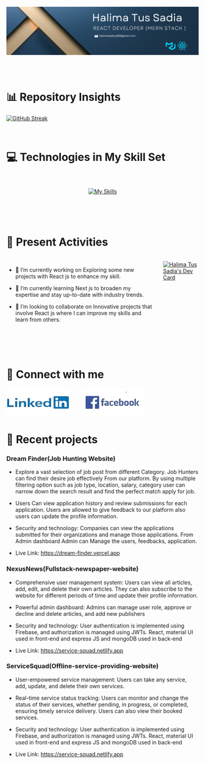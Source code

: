 ![The San Juan Mountains are beautiful!](/images/cover.png "San Juan Mountains")

<br> 
<br>

# 📊 Repository Insights

[![GitHub Streak](https://github-readme-streak-stats.herokuapp.com?user=HalimaSaadia&theme=prussian)](https://git.io/streak-stats)
<br>
<br>
<br>

# 💻 Technologies in My Skill Set

<br>
<br>
<div  style="display: flex; justify-content: center; flex-wrap: wrap;">
<a href="https://skillicons.dev">
    <img src="https://skillicons.dev/icons?i=react,nextjs,javascript,tailwind,materialui,firebase,nodejs,expressjs,mongodb,npm,github,discord,css,html&perline=7" alt="My Skills">
  </a>
<br>
<br>

<!-- [![My Skills](https://skillicons.dev/icons?i=react,nextjs,javascript,tailwind,materialui,firebase,nodejs,expressjs,mongodb,npm,github,discord,css,html&perline=6)](https://skillicons.dev) -->

</div>

<br>
<br>
<br>
 
# 🎯 Present Activities
<div style="display:flex; grid-gap: 20px">

- 🔭 I’m currently working on Exploring some new projects with React js to enhance my skill.

- 🌱 I’m currently learning Next js to broaden my expertise and stay up-to-date with industry trends.

- 👯 I’m looking to collaborate on Innovative projects that involve React js  where I can improve my skills and learn from others.

<a href="https://app.daily.dev/halimatussadia"><img src="https://api.daily.dev/devcards/v2/FLRIiLga8lddGEg708EJe.png?r=wdk&type=default" width="356" alt="Halima Tus Sadia's Dev Card"/></a>
</div>
<br>
<br>
<br>

# 🔗 Connect with me

[![An old rock in the desert](/images/icon/linkedin.png "Shiprock, New Mexico by Beau Rogers")](https://www.linkedin.com/in/halimasaadia/)&nbsp; &nbsp; &nbsp; &nbsp;
[![An old rock in the desert](/images/icon/facebook.png "Shiprock, New Mexico by Beau Rogers")](https://www.facebook.com/halima.saadiya.712)

# 🔄 Recent projects

### Dream Finder(Job Hunting Website)

- Explore a vast selection of job post from different Category. Job Hunters can find their desire job effectively From our platform. By using multiple filtering option such as job type, location, salary, category user can narrow down the search result and find the perfect match apply for job.

- Users Can view application history and review submissions for each application. Users are allowed to give feedback to our platform also users can update the profile information.

- Security and technology: Companies can view the applications submitted for their organizations and manage those applications. From Admin dashboard Admin can Manage the users, feedbacks, application.

- Live Link: https://dream-finder.vercel.app

### NexusNews(Fullstack-newspaper-website)

- Comprehensive user management system: Users can view all
  articles, add, edit, and delete their own articles. They can also
  subscribe to the website for different periods of time and update
  their profile information.

- Powerful admin dashboard: Admins can manage user role, approve
  or decline and delete articles, and add new publishers

- Security and technology: User authentication is implemented using
  Firebase, and authorization is managed using JWTs. React, material
  UI used in front-end and express JS and mongoDB used in back-end

- Live Link: https://service-squad.netlify.app

### ServiceSquad(Offline-service-providing-website)

- User-empowered service management: Users can take any service,
  add, update, and delete their own services.

- Real-time service status tracking: Users can monitor and change the
  status of their services, whether pending, in progress, or completed,
  ensuring timely service delivery. Users can also view their booked
  services.

- Security and technology: User authentication is implemented using
  Firebase, and authorization is managed using JWTs. React, material
  UI used in front-end and express JS and mongoDB used in back-end

- Live Link: https://service-squad.netlify.app
